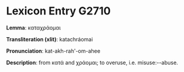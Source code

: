 # Lexicon Entry G2710

**Lemma**: καταχράομαι

**Transliteration (xlit)**: katachráomai

**Pronunciation**: kat-akh-rah'-om-ahee

**Description**:
from κατά and χράομαι; to overuse, i.e. misuse:--abuse.
